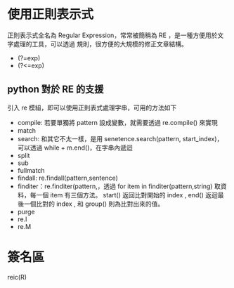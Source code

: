 # 使用正則表示式

正則表示式全名為 Regular Expression，常常被簡稱為 RE ，是一種方便用於文字處理的工具，可以透過 規則，很方便的大規模的修正文章結構。

- (?=exp)
- (?<=exp)

## python 對於 RE 的支援

引入 re 模組，即可以使用正則表式處理字串，可用的方法如下

- compile: 若要單獨將 pattern 設成變數，就需要透過 re.compile() 來實現
- match
- search: 和其它不太一樣，是用 senetence.search(pattern, start_index)，可以透過 while + m.end()，在字串內遞迴
- split
- sub
- fullmatch
- findall: re.findall(pattern,sentence)
- finditer：re.finditer(pattern,，透過 for item in finditer(pattern,string) 取資料，每一個 item 有三個方法。 start() 返回比對開始的 index , end() 返迴最後一個比對的 index , 和 group() 則為比對出來的值。
- purge
- re.l
- re.M

# 簽名區

reic(R)
